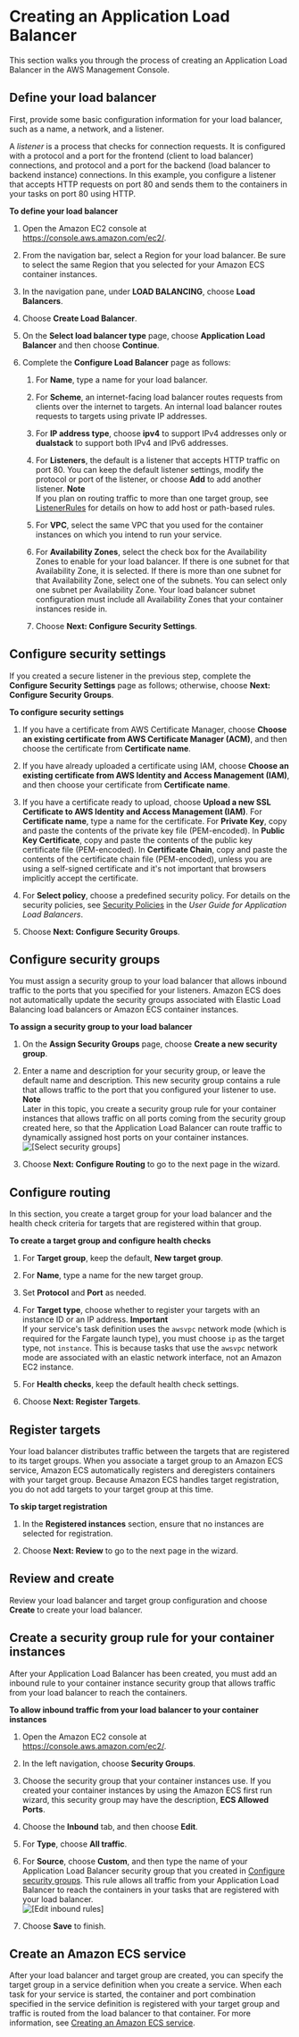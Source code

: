 # Creating an Application Load Balancer<a name="create-application-load-balancer"></a>

This section walks you through the process of creating an Application Load Balancer in the AWS Management Console\.

## Define your load balancer<a name="alb-define-load-balancer"></a>

First, provide some basic configuration information for your load balancer, such as a name, a network, and a listener\.

A *listener* is a process that checks for connection requests\. It is configured with a protocol and a port for the frontend \(client to load balancer\) connections, and protocol and a port for the backend \(load balancer to backend instance\) connections\. In this example, you configure a listener that accepts HTTP requests on port 80 and sends them to the containers in your tasks on port 80 using HTTP\.

**To define your load balancer**

1. Open the Amazon EC2 console at [https://console\.aws\.amazon\.com/ec2/](https://console.aws.amazon.com/ec2/)\.

1. From the navigation bar, select a Region for your load balancer\. Be sure to select the same Region that you selected for your Amazon ECS container instances\.

1. In the navigation pane, under **LOAD BALANCING**, choose **Load Balancers**\.

1. Choose **Create Load Balancer**\.

1. On the **Select load balancer type** page, choose **Application Load Balancer** and then choose **Continue**\.

1. Complete the **Configure Load Balancer** page as follows:

   1. For **Name**, type a name for your load balancer\.

   1. For **Scheme**, an internet\-facing load balancer routes requests from clients over the internet to targets\. An internal load balancer routes requests to targets using private IP addresses\.

   1. For **IP address type**, choose **ipv4** to support IPv4 addresses only or **dualstack** to support both IPv4 and IPv6 addresses\.

   1. For **Listeners**, the default is a listener that accepts HTTP traffic on port 80\. You can keep the default listener settings, modify the protocol or port of the listener, or choose **Add** to add another listener\.
**Note**  
If you plan on routing traffic to more than one target group, see [ListenerRules](https://docs.aws.amazon.com/elasticloadbalancing/latest/application/load-balancer-listeners.html) for details on how to add host or path\-based rules\.

   1. For **VPC**, select the same VPC that you used for the container instances on which you intend to run your service\.

   1. For **Availability Zones**, select the check box for the Availability Zones to enable for your load balancer\. If there is one subnet for that Availability Zone, it is selected\. If there is more than one subnet for that Availability Zone, select one of the subnets\. You can select only one subnet per Availability Zone\. Your load balancer subnet configuration must include all Availability Zones that your container instances reside in\.

   1. Choose **Next: Configure Security Settings**\.

## Configure security settings<a name="alb-configure-security-settings"></a>

If you created a secure listener in the previous step, complete the **Configure Security Settings** page as follows; otherwise, choose **Next: Configure Security Groups**\.

**To configure security settings**

1. If you have a certificate from AWS Certificate Manager, choose **Choose an existing certificate from AWS Certificate Manager \(ACM\)**, and then choose the certificate from **Certificate name**\.

1. If you have already uploaded a certificate using IAM, choose **Choose an existing certificate from AWS Identity and Access Management \(IAM\)**, and then choose your certificate from **Certificate name**\.

1. If you have a certificate ready to upload, choose **Upload a new SSL Certificate to AWS Identity and Access Management \(IAM\)**\. For **Certificate name**, type a name for the certificate\. For **Private Key**, copy and paste the contents of the private key file \(PEM\-encoded\)\. In **Public Key Certificate**, copy and paste the contents of the public key certificate file \(PEM\-encoded\)\. In **Certificate Chain**, copy and paste the contents of the certificate chain file \(PEM\-encoded\), unless you are using a self\-signed certificate and it's not important that browsers implicitly accept the certificate\.

1. For **Select policy**, choose a predefined security policy\. For details on the security policies, see [Security Policies](https://docs.aws.amazon.com/elasticloadbalancing/latest/application/create-https-listener.html#describe-ssl-policies) in the *User Guide for Application Load Balancers*\.

1. Choose **Next: Configure Security Groups**\.

## Configure security groups<a name="alb-configure-security-groups"></a>

You must assign a security group to your load balancer that allows inbound traffic to the ports that you specified for your listeners\. Amazon ECS does not automatically update the security groups associated with Elastic Load Balancing load balancers or Amazon ECS container instances\.

**To assign a security group to your load balancer**

1. On the **Assign Security Groups** page, choose **Create a new security group**\.

1. Enter a name and description for your security group, or leave the default name and description\. This new security group contains a rule that allows traffic to the port that you configured your listener to use\.
**Note**  
Later in this topic, you create a security group rule for your container instances that allows traffic on all ports coming from the security group created here, so that the Application Load Balancer can route traffic to dynamically assigned host ports on your container instances\.  
![\[Select security groups\]](http://docs.aws.amazon.com/AmazonECS/latest/developerguide/images/alb-create-security-group.png)

1. Choose **Next: Configure Routing** to go to the next page in the wizard\.

## Configure routing<a name="alb-configure-routing"></a>

In this section, you create a target group for your load balancer and the health check criteria for targets that are registered within that group\.

**To create a target group and configure health checks**

1. For **Target group**, keep the default, **New target group**\.

1. For **Name**, type a name for the new target group\.

1. Set **Protocol** and **Port** as needed\.

1. For **Target type**, choose whether to register your targets with an instance ID or an IP address\.
**Important**  
If your service's task definition uses the `awsvpc` network mode \(which is required for the Fargate launch type\), you must choose `ip` as the target type, not `instance`\. This is because tasks that use the `awsvpc` network mode are associated with an elastic network interface, not an Amazon EC2 instance\.

1. For **Health checks**, keep the default health check settings\.

1. Choose **Next: Register Targets**\.

## Register targets<a name="alb-register-targets"></a>

Your load balancer distributes traffic between the targets that are registered to its target groups\. When you associate a target group to an Amazon ECS service, Amazon ECS automatically registers and deregisters containers with your target group\. Because Amazon ECS handles target registration, you do not add targets to your target group at this time\.

**To skip target registration**

1. In the **Registered instances** section, ensure that no instances are selected for registration\.

1. Choose **Next: Review** to go to the next page in the wizard\.

## Review and create<a name="alb-review"></a>

Review your load balancer and target group configuration and choose **Create** to create your load balancer\.

## Create a security group rule for your container instances<a name="alb-sec-group"></a>

After your Application Load Balancer has been created, you must add an inbound rule to your container instance security group that allows traffic from your load balancer to reach the containers\.

**To allow inbound traffic from your load balancer to your container instances**

1. Open the Amazon EC2 console at [https://console\.aws\.amazon\.com/ec2/](https://console.aws.amazon.com/ec2/)\.

1. In the left navigation, choose **Security Groups**\.

1. Choose the security group that your container instances use\. If you created your container instances by using the Amazon ECS first run wizard, this security group may have the description, **ECS Allowed Ports**\.

1. Choose the **Inbound** tab, and then choose **Edit**\.

1. For **Type**, choose **All traffic**\.

1. For **Source**, choose **Custom**, and then type the name of your Application Load Balancer security group that you created in [Configure security groups](#alb-configure-security-groups)\. This rule allows all traffic from your Application Load Balancer to reach the containers in your tasks that are registered with your load balancer\.   
![\[Edit inbound rules\]](http://docs.aws.amazon.com/AmazonECS/latest/developerguide/images/edit_inbound_rules.png)

1. Choose **Save** to finish\.

## Create an Amazon ECS service<a name="alb-create-service"></a>

After your load balancer and target group are created, you can specify the target group in a service definition when you create a service\. When each task for your service is started, the container and port combination specified in the service definition is registered with your target group and traffic is routed from the load balancer to that container\. For more information, see [Creating an Amazon ECS service](create-service.md)\.